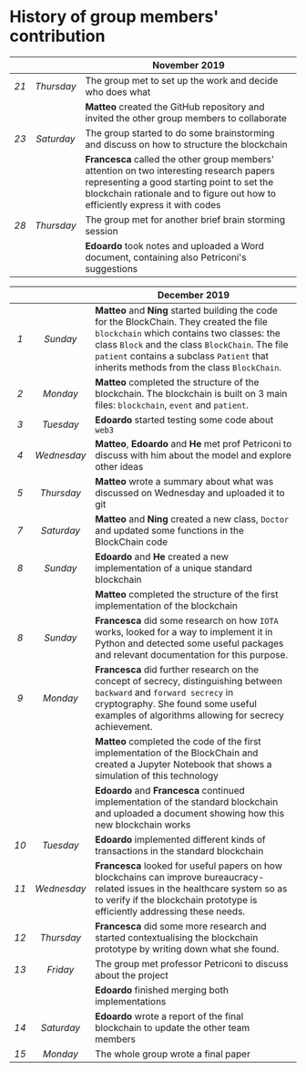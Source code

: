 # History of group members' contribution

|      |            | **November 2019**                                                                            |
|:----:|:----------:|----------------------------------------------------------------------------------------------|
| _21_ | _Thursday_ | The group met to set up the work and decide who does what                                    |
|      |            |  **Matteo** created the GitHub repository and invited the other group members to collaborate |
| _23_ | _Saturday_ | The group started to do some brainstorming and discuss on how to structure the blockchain    |
|      |            |  **Francesca** called the other group members' attention on two interesting research papers representing a      good starting point to set the blockchain rationale and to figure out how to efficiently express it with codes     |                                                   
| _28_ | _Thursday_ | The group met for another brief brain storming session                                       |
|      |            |  **Edoardo** took notes and uploaded a Word document, containing also Petriconi's suggestions|

|      |            | **December 2019**                                                                            |
|:----:|:----------:|----------------------------------------------------------------------------------------------|
| _1_  | _Sunday_   |  **Matteo** and **Ning** started building the code for the BlockChain. They created the file `blockchain` which contains two classes: the class `Block` and the class `BlockChain`. The file `patient` contains a subclass `Patient` that inherits methods from the class `BlockChain`. |
| _2_  | _Monday_   |  **Matteo** completed the structure of the blockchain. The blockchain is built on 3 main files: `blockchain`, `event` and `patient`. |
| _3_  | _Tuesday_  |  **Edoardo** started testing some code about `web3` |
| _4_  | _Wednesday_|  **Matteo**, **Edoardo** and **He** met prof Petriconi to discuss with him about the model and explore other ideas |
| _5_  | _Thursday_ |  **Matteo** wrote a summary about what was discussed on Wednesday and uploaded it to git |
| _7_  | _Saturday_ |  **Matteo** and **Ning** created a new class, `Doctor` and updated some functions in the BlockChain code |
| _8_  | _Sunday_   |  **Edoardo** and **He** created a new implementation of a unique standard blockchain |
|      |            |  **Matteo** completed the structure of the first implementation of the blockchain |
| _8_  | _Sunday_   |  **Francesca** did some research on how `IOTA` works, looked for a way to implement it in Python and detected some useful packages and relevant documentation for this purpose. |
| _9_  | _Monday_   |  **Francesca** did further research on the concept of secrecy, distinguishing between `backward` and `forward secrecy` in cryptography. She found some useful examples of algorithms allowing for secrecy achievement. |
|      |            |  **Matteo** completed the code of the first implementation of the BlockChain and created a Jupyter Notebook that shows a simulation of this technology |
|      |            |  **Edoardo** and **Francesca** continued implementation of the standard blockchain and uploaded a document showing how this new blockchain works |  
| _10_ | _Tuesday_  |  **Edoardo** implemented different kinds of transactions in the standard blockchain |
| _11_ | _Wednesday_|  **Francesca** looked for useful papers on how blockchains can improve bureaucracy-related issues in the healthcare system so as to verify if the blockchain prototype is efficiently addressing these needs. |
| _12_ | _Thursday_ |  **Francesca** did some more research and started contextualising the blockchain prototype by writing down what she found. |
| _13_ | _Friday_   | The group met professor Petriconi to discuss about the project |
|      |            |  **Edoardo** finished merging both implementations |
| _14_ | _Saturday_ |  **Edoardo** wrote a report of the final blockchain to update the other team members |
| _15_ | _Monday_   | The whole group wrote a final paper |
